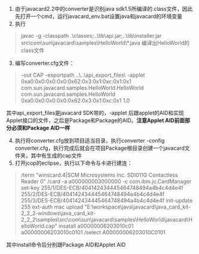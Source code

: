 1. 由于javacard2.2中的converter是识别java sdk1.5所编译的.class文件，因此先打开一个cmd，运行javacard_env.bat设置java和javacard的环境变量
2. 执行
>javac -g -classpath .\classes;..\lib\api.jar;..\lib\installer.jar
src\com\sun\javacard\samples\HelloWorld\\*.java
编译出HelloWorld的class文件
3. 编写converter.cfg文件：
>-out CAP -exportpath ..\\..\api_export_files\ -applet 0xa0:0x0:0x0:0x0:0x62:0x3:0x1:0xc:0x1:0x1 com.sun.javacard.samples.HelloWorld.HelloWorld com.sun.javacard.samples.HelloWorld 0xa0:0x0:0x0:0x0:0x62:0x3:0x1:0xc:0x1 1.0
  
其中api_export_files是javacard SDK带的，-applet 后跟applet的AID和实现Applet接口的文件，之后是Package和Package的AID。**注意Applet AID前面部分必须和Package AID一样**

4. 执行将converter.cfg放到项目适当目录，执行converter -config converter.cfg，执行完成后就会在项目Package根目录创建一个javacard文件夹，其中有生成的cap文件
5. 打开jcop的eclipse，执行以下命令与卡进行建连：
>/term "winscard:4|SCM Microsystems Inc. SDI011G Contactless Reader 0"
>/card -a a000000003000000 -c com.ibm.jc.CardManager
>set-key 255/1/DES-ECB/404142434445464748494a4b4c4d4e4f 255/2/DES-ECB/404142434445464748494a4b4c4d4e4f 255/3/DES-ECB/404142434445464748494a4b4c4d4e4f
>init-update 255
>ext-auth mac
>upload "E:\workspace\java\javacard\java_card_kit-2_2_2-windows\java_card_kit-2_2_2\samples\src\com\sun\javacard\samples\HelloWorld\javacard\HelloWorld.cap"
>insatall a00000006203010c01 a00000006203010c0101
>/select A00000006203010C0101

其中install命令后分别跟Package AID和Applet AID